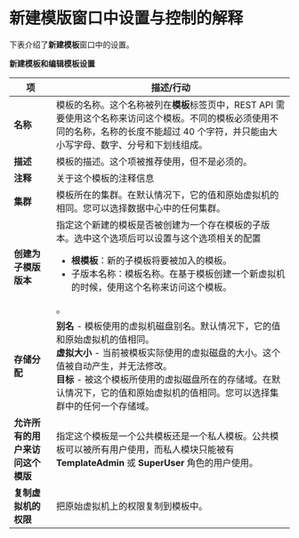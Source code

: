# 新建模版窗口中设置与控制的解释

下表介绍了**新建模板**窗口中的设置。

**新建模板和编辑模板设置**

| **项** | **描述/行动** |
| ------ | ------------- |
| **名称** | 模板的名称。这个名称被列在**模板**标签页中，REST API 需要使用这个名称来访问这个模板。不同的模板必须使用不同的名称，名称的长度不能超过 40 个字符，并只能由大小写字母、数字、分号和下划线组成。 |
| **描述** | 模板的描述。这个项被推荐使用，但不是必须的。 |
| **注释** | 关于这个模板的注释信息 |
| **集群** | 模板所在的集群。在默认情况下，它的值和原始虚拟机的相同。您可以选择数据中心中的任何集群。 |
| **创建为子模版版本** | 指定这个新建的模板是否被创建为一个存在模板的子版本。选中这个选项后可以设置与这个选项相关的配置<ul><li>**根模板**：新的子模板将要被加入的模板。</li><li>子版本名称：模板名称。在基于模板创建一个新虚拟机的时候，使用这个名称来访问这个模板。</li></ul>。 |
| **存储分配** | **别名** - 模板使用的虚拟机磁盘别名。默认情况下，它的值和原始虚拟机的值相同。<br/>**虚拟大小** - 当前被模板实际使用的虚拟磁盘的大小。这个值被自动产生，并无法修改。<br/>**目标** - 被这个模板所使用的虚拟磁盘所在的存储域。在默认情况下，它的值和原始虚拟机的值相同。您可以选择集群中的任何一个存储域。 |
| **允许所有的用户来访问这个模版** | 指定这个模板是一个公共模板还是一个私人模板。公共模板可以被所有用户使用，而私人模块只能被有 **TemplateAdmin** 或 **SuperUser** 角色的用户使用。 |
| **复制虚拟机的权限** | 把原始虚拟机上的权限复制到模板中。 |
